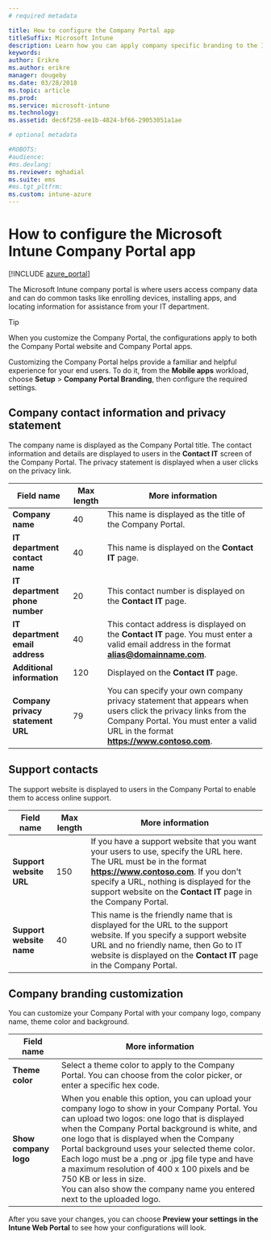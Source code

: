 ```yaml
---
# required metadata

title: How to configure the Company Portal app
titleSuffix: Microsoft Intune
description: Learn how you can apply company specific branding to the Intune Company Portal app.
keywords:
author: Erikre
ms.author: erikre
manager: dougeby
ms.date: 03/28/2018
ms.topic: article
ms.prod:
ms.service: microsoft-intune
ms.technology:
ms.assetid: dec6f258-ee1b-4824-bf66-29053051a1ae

# optional metadata

#ROBOTS:
#audience:
#ms.devlang:
ms.reviewer: mghadial
ms.suite: ems
#ms.tgt_pltfrm:
ms.custom: intune-azure
---
```


# How to configure the Microsoft Intune Company Portal app

[!INCLUDE [azure_portal](./includes/azure_portal.md)]

The Microsoft Intune company portal is where users access company data and can do common tasks like enrolling devices, installing apps, and locating information for assistance from your IT department.		

> [!Tip]		
> When you customize the Company Portal, the configurations apply to both the Company Portal website and Company Portal apps.		

Customizing the Company Portal helps provide a familiar and helpful experience for your end users. To do it, from the **Mobile apps** workload, choose  **Setup** > **Company Portal Branding**, then configure the required settings.		

## Company contact information and privacy statement		
The company name is displayed as the Company Portal title. The contact information and details are displayed to users in the **Contact IT** screen of the Company Portal. The privacy statement is displayed when a user clicks on the privacy link.		


|                   Field name                   | Max length |                                                                                                 More information                                                                                                 |
|------------------------------------------------|------------|------------------------------------------------------------------------------------------------------------------------------------------------------------------------------------------------------------------|
|         <strong>Company name</strong>          |     40     |                                                                            This name is displayed as the title of the Company Portal.                                                                            |
|  <strong>IT department contact name</strong>   |     40     |                                                                         This name is displayed on the <strong>Contact IT</strong> page.                                                                          |
|  <strong>IT department phone number</strong>   |     20     |                                                                    This contact number is displayed on the <strong>Contact IT</strong> page.                                                                     |
|  <strong>IT department email address</strong>  |     40     |                       This contact address is displayed on the <strong>Contact IT</strong> page. You must enter a valid email address in the format <strong>alias@domainname.com</strong>.                       |
|    <strong>Additional information</strong>     |    120     |                                                                                Displayed on the <strong>Contact IT</strong> page.                                                                                |
| <strong>Company privacy statement URL</strong> |     79     | You can specify your own company privacy statement that appears when users click the privacy links from the Company Portal. You must enter a valid URL in the format <strong><https://www.contoso.com></strong>. |

## Support contacts		
The support website is displayed to users in the Company Portal to enable them to access online support.		



|Field name|Max length|More information|		
|-|-|-|		
|**Support website URL**|150|If you have a support website that you want your users to use, specify the URL here. The URL must be in the format **https://www.contoso.com**. If you don't specify a URL, nothing is displayed for the support website on the **Contact IT** page in the Company Portal.|		
|**Support website name**|40|This name is the friendly name that is displayed for the URL to the support website. If you specify a support website URL and no friendly name, then Go to IT website is displayed on the **Contact IT** page in the Company Portal.		

## Company branding customization		
You can customize your Company Portal with your company logo, company name, theme color and background.		



|Field name|More information|		
|-|-|		
|**Theme color**|Select a theme color to apply to the Company Portal. You can choose from the color picker, or enter a specific hex code.|		
|**Show company logo**|When you enable this option, you can upload your company logo to show in your Company Portal. You can upload two logos: one logo that is displayed when the Company Portal background is white, and one logo that is displayed when the Company Portal background uses your selected theme color. Each logo must be a .png or .jpg file type and have a maximum resolution of 400 x 100 pixels and be 750 KB or less in size.<br>You can also show the company name you entered next to the uploaded logo.|		

After you save your changes, you can choose **Preview your settings in the Intune Web Portal** to see how your configurations will look.
